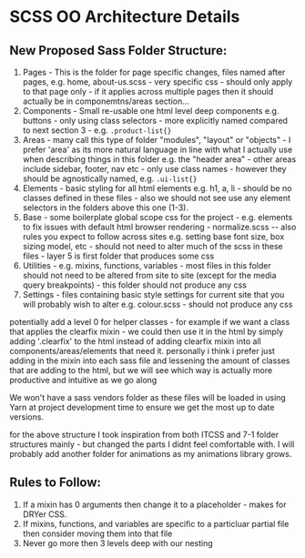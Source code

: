 ﻿# SCSS OO Architecture Details

## New Proposed Sass Folder Structure:
1. Pages - This is the folder for page specific changes, files named after pages, e.g. home, about-us.scss - very specific css - should only apply to that page only - if it applies across multiple pages then it should actually be in componemtns/areas section...
2. Components - Small re-usable one html level deep components e.g. buttons - only using class selectors - more explicitly named compared to next section 3 - e.g. `.product-list{}`
3. Areas - many call this type of folder "modules", "layout" or "objects" - I prefer 'area' as its more natural language in line with what I actually use when describing things in this folder e.g. the "header area" - other areas include sidebar, footer, nav etc - only use class names - however they should be agnostically named, e.g. `.ui-list{}`
4. Elements - basic styling for all html elements e.g. h1, a, li - should be no classes defined in these files - also we should not see use any element selectors in the folders above this one (1-3).
5. Base - some boilerplate global scope css for the project - e.g. elements to fix issues with default html browser rendering - normalize.scss -- also rules you expect to follow across sites e.g. setting base font size, box sizing model, etc - should not need to alter much of the scss in these files - layer 5 is first folder that produces some css 
6. Utilities - e.g. mixins, functions, variables - most files in this folder should not need to be altered from site to site (except for the media query breakpoints) - this folder should not produce any css
7. Settings - files containing basic style settings for current site that you will probably wish to alter e.g. colour.scss - should not produce any css

potentially add a level 0 for helper classes - for example if we want a class that applies the clearfix mixin - we could then use it in the html by simply adding '.clearfix' to the html instead of adding clearfix mixin into all components/areas/elements that need it. personally i think i prefer just adding in the mixin into each sass file and lessening the amount of classes that are adding to the html, but we will see which way is actually more productive and intuitive as we go along

We won't have a sass vendors folder as these files will be loaded in using Yarn at project development time to ensure we get the most up to date versions.

for the above structure I took inspiration from both ITCSS and 7-1 folder structures mainly - but changed the parts I didnt feel comfortable with. I will probably add another folder for animations as my animations library grows.

## Rules to Follow:
1. If a mixin has 0 arguments then change it to a placeholder - makes for DRYer CSS.
2. If mixins, functions, and variables are specific to a particluar partial file then consider moving them into that file
3. Never go more then 3 levels deep with our nesting

